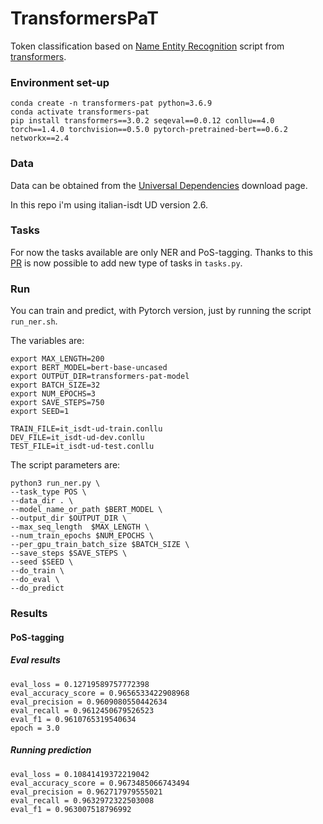 # TransformersPaT

Token classification based on [Name Entity Recognition](https://github.com/huggingface/transformers/tree/master/examples/token-classification) script from [transformers](https://github.com/huggingface/transformers).

### Environment set-up
```
conda create -n transformers-pat python=3.6.9
conda activate transformers-pat
pip install transformers==3.0.2 seqeval==0.0.12 conllu==4.0 torch==1.4.0 torchvision==0.5.0 pytorch-pretrained-bert==0.6.2 networkx==2.4
```

### Data

Data can be obtained from the [Universal Dependencies](https://universaldependencies.org/#download) download page.

In this repo i'm using italian-isdt UD version 2.6.

### Tasks

For now the tasks available are only NER and PoS-tagging. 
Thanks to this [PR](https://github.com/huggingface/transformers/pull/6457) is now possible to add new type of tasks in ```tasks.py```.

### Run

You can train and predict, with Pytorch version, just by running the script ```run_ner.sh```.

The variables are:

```
export MAX_LENGTH=200
export BERT_MODEL=bert-base-uncased
export OUTPUT_DIR=transformers-pat-model
export BATCH_SIZE=32
export NUM_EPOCHS=3
export SAVE_STEPS=750
export SEED=1

TRAIN_FILE=it_isdt-ud-train.conllu
DEV_FILE=it_isdt-ud-dev.conllu
TEST_FILE=it_isdt-ud-test.conllu
```

The script parameters are:

```
python3 run_ner.py \
--task_type POS \
--data_dir . \
--model_name_or_path $BERT_MODEL \
--output_dir $OUTPUT_DIR \
--max_seq_length  $MAX_LENGTH \
--num_train_epochs $NUM_EPOCHS \
--per_gpu_train_batch_size $BATCH_SIZE \
--save_steps $SAVE_STEPS \
--seed $SEED \
--do_train \
--do_eval \
--do_predict

```

### Results

#### PoS-tagging

##### Eval results 
```
eval_loss = 0.12719589757772398
eval_accuracy_score = 0.9656533422908968
eval_precision = 0.9609080550442634
eval_recall = 0.9612450679526523
eval_f1 = 0.9610765319540634
epoch = 3.0
```

##### Running prediction
```
eval_loss = 0.10841419372219042
eval_accuracy_score = 0.9673485066743494
eval_precision = 0.962717979555021
eval_recall = 0.9632972322503008
eval_f1 = 0.963007518796992
```